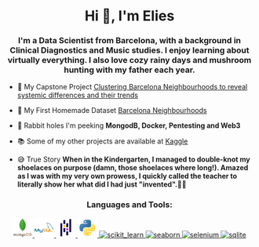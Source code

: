 <h1 align="center">Hi 👋, I'm Elies</h1>
<h3 align="center">I'm a Data Scientist from Barcelona, with a background in Clinical Diagnostics and Music studies. I enjoy learning about virtually everything. I also love cozy rainy days and mushroom hunting with my father each year.</h3>

- 🧱 My Capstone Project [Clustering Barcelona Neighbourhoods to reveal systemic differences and their trends](https://github.com/MacMotx/PROJECT_BCN_NEIGHBOURHOODS)

- 💾 My First Homemade Dataset [Barcelona Neighbourhoods](https://www.kaggle.com/datasets/macmotx/barcelona-data-airbnb-listings-10-years)

- 🐇 Rabbit holes I'm peeking **MongodB, Docker, Pentesting and Web3**

- 📚 Some of my other projects are available at [Kaggle](https://www.kaggle.com/macmotx)

- 😅 True Story **When in the Kindergarten, I managed to double-knot my shoelaces on purpose (damn, those shoelaces where long!). Amazed as I was with my very own prowess, I quickly called the teacher to literally show her what did I had just "invented".🦸‍♂️**



<h3 align="center">Languages and Tools:</h3>
<p align="center"> <a href="https://www.mongodb.com/" target="_blank" rel="noreferrer"> <img src="https://raw.githubusercontent.com/devicons/devicon/master/icons/mongodb/mongodb-original-wordmark.svg" alt="mongodb" width="40" height="40"/> </a> <a href="https://www.mysql.com/" target="_blank" rel="noreferrer"> <img src="https://raw.githubusercontent.com/devicons/devicon/master/icons/mysql/mysql-original-wordmark.svg" alt="mysql" width="40" height="40"/> </a> <a href="https://pandas.pydata.org/" target="_blank" rel="noreferrer"> <img src="https://raw.githubusercontent.com/devicons/devicon/2ae2a900d2f041da66e950e4d48052658d850630/icons/pandas/pandas-original.svg" alt="pandas" width="40" height="40"/> </a> <a href="https://www.python.org" target="_blank" rel="noreferrer"> <img src="https://raw.githubusercontent.com/devicons/devicon/master/icons/python/python-original.svg" alt="python" width="40" height="40"/> </a> <a href="https://scikit-learn.org/" target="_blank" rel="noreferrer"> <img src="https://upload.wikimedia.org/wikipedia/commons/0/05/Scikit_learn_logo_small.svg" alt="scikit_learn" width="40" height="40"/> </a> <a href="https://seaborn.pydata.org/" target="_blank" rel="noreferrer"> <img src="https://seaborn.pydata.org/_images/logo-mark-lightbg.svg" alt="seaborn" width="40" height="40"/> </a> <a href="https://www.selenium.dev" target="_blank" rel="noreferrer"> <img src="https://raw.githubusercontent.com/detain/svg-logos/780f25886640cef088af994181646db2f6b1a3f8/svg/selenium-logo.svg" alt="selenium" width="40" height="40"/> </a> <a href="https://www.sqlite.org/" target="_blank" rel="noreferrer"> <img src="https://www.vectorlogo.zone/logos/sqlite/sqlite-icon.svg" alt="sqlite" width="40" height="40"/> </a> </p>

